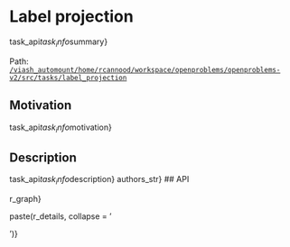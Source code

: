# Label projection

task_api$task_info$summary}

Path:
[`/viash_automount/home/rcannood/workspace/openproblems/openproblems-v2/src/tasks/label_projection`](https://github.com/openproblems-bio/openproblems-v2/tree/main/src//viash_automount/home/rcannood/workspace/openproblems/openproblems-v2/src/tasks/label_projection)

## Motivation

task_api$task_info$motivation}

## Description

task_api$task_info$description} authors_str} \## API

r_graph}

paste(r_details, collapse = ’

’)}
